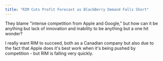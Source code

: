 ```yaml
---
title: "RIM Cuts Profit Forecast as BlackBerry Demand Falls Short"
---
```

<p>They blame "intense competition from Apple and Google," but how can it be anything but lack of innovation and inability to be anything but a one hit wonder?</p>
<p>I really want RIM to succeed, both as a Canadian company but also due to the fact that Apple does it's best work when it's being pushed by competition - but RIM is falling very quickly.</p>
